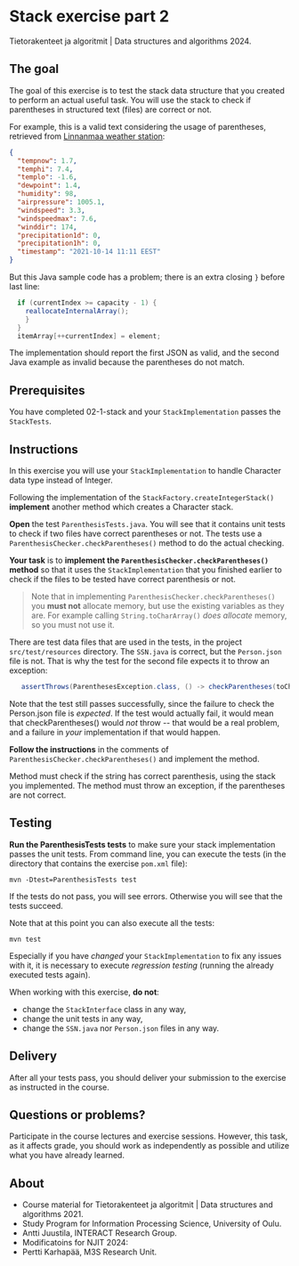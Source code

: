 # Stack exercise part 2

Tietorakenteet ja algoritmit | Data structures and algorithms 2024.

## The goal

The goal of this exercise is to test the stack data structure that you created to perform an actual useful task. You will use the stack to check if parentheses in structured text (files) are correct or not.

For example, this is a valid text considering the usage of parentheses, retrieved from [Linnanmaa weather station](http://weather.willab.fi/weather.json):

```JSON
{
  "tempnow": 1.7,
  "temphi": 7.4,
  "templo": -1.6,
  "dewpoint": 1.4,
  "humidity": 98,
  "airpressure": 1005.1,
  "windspeed": 3.3,
  "windspeedmax": 7.6,
  "winddir": 174,
  "precipitation1d": 0,
  "precipitation1h": 0,
  "timestamp": "2021-10-14 11:11 EEST"
}
```
But this Java sample code has a problem; there is an extra closing `}` before last line:

```Java
  if (currentIndex >= capacity - 1) {
    reallocateInternalArray();
    }
  }
  itemArray[++currentIndex] = element;         
```
The implementation should report the first JSON as valid, and the second Java example as invalid because the parentheses do not match.

## Prerequisites

You have completed 02-1-stack and your `StackImplementation` passes the `StackTests`.

## Instructions


In this exercise you will use your `StackImplementation` to handle Character data type instead of Integer. 

Following the implementation of the `StackFactory.createIntegerStack()` **implement** another method which creates a Character stack.

**Open** the test `ParenthesisTests.java`. You will see that it contains unit tests to check if two files have correct parentheses or not. The tests use a `ParenthesisChecker.checkParentheses()` method to do the actual checking.

**Your task** is to **implement the `ParenthesisChecker.checkParentheses()` method** so that it uses the `StackImplementation` that you finished earlier to check if the files to be tested have correct parenthesis or not.

> Note that in implementing `ParenthesisChecker.checkParentheses()` you **must not** allocate memory, but use the existing variables as they are. For example calling `String.toCharArray()` *does allocate* memory, so you must not use it.

There are test data files that are used in the tests, in the project `src/test/resources` directory. The `SSN.java` is correct, but the `Person.json` file is not. That is why the test for the second file expects it to throw an exception:

```Java
   assertThrows(ParenthesesException.class, () -> checkParentheses(toCheck), "Person.json is invalid JSON so must throw");
```
Note that the test still passes successfully, since the failure to check the Person.json file is *expected*. If the test would actually fail, it would mean that checkParentheses() would _not_ throw -- that would be a real problem, and a failure in *your* implementation if that would happen.

**Follow the instructions** in the comments of `ParenthesisChecker.checkParentheses()` and implement the method. 

Method must check if the string has correct parenthesis, using the stack you implemented. The method must throw an exception, if the parentheses are not correct.

## Testing 

**Run the ParenthesisTests tests** to make sure your stack implementation passes the unit tests. From command line, you can execute the tests (in the directory that contains the exercise `pom.xml` file):

```
mvn -Dtest=ParenthesisTests test
```

If the tests do not pass, you will see errors. Otherwise you will see that the tests succeed. 

Note that at this point you can also execute all the tests:

```
mvn test
```

Especially if you have *changed* your `StackImplementation` to fix any issues with it, it is necessary to execute *regression testing* (running the already executed tests again).

When working with this exercise, **do not**:

* change the `StackInterface` class in any way,
* change the unit tests in any way,
* change the `SSN.java` nor `Person.json` files in any way.

## Delivery

After all your tests pass, you should deliver your submission to the exercise as instructed in the course.

## Questions or problems?

Participate in the course lectures and exercise sessions. However, this task, as it affects grade, you should work as independently as possible and utilize what you have already learned.

## About

* Course material for Tietorakenteet ja algoritmit | Data structures and algorithms 2021.
* Study Program for Information Processing Science, University of Oulu.
* Antti Juustila, INTERACT Research Group.
* Modificatoins for NJIT 2024:
* Pertti Karhapää, M3S Research Unit.
